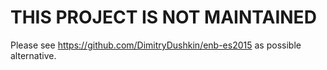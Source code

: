# THIS PROJECT IS NOT MAINTAINED

Please see https://github.com/DimitryDushkin/enb-es2015 as possible alternative.

